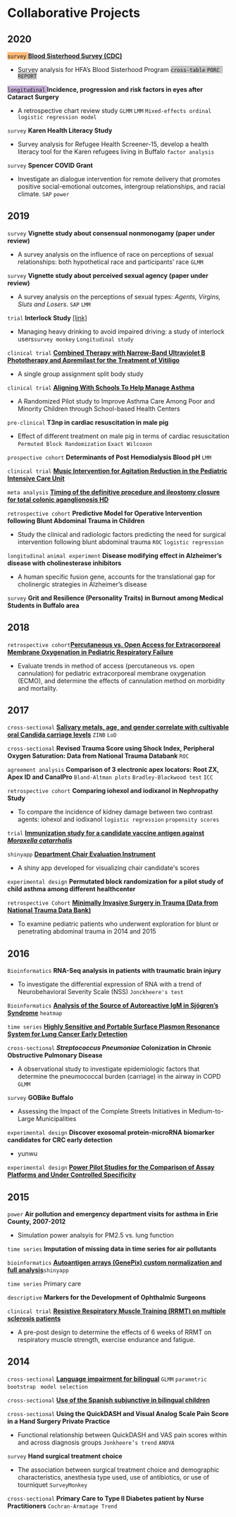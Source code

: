 # Collaborative Projects
## 2020 
<span style="background-color: #ffbb78"> `survey` </span> [**Blood Sisterhood Survey (CDC)**](https://www.hemophiliafed.org/our-role-and-programs/assisting-and-advocating/blood-sisterhood/) 
- Survey analysis for HFA’s Blood Sisterhood Program <span style="background-color: #c7c7c7"> `cross-table` `PORC REPORT` </span>

<span style="background-color: #c5b0d5"> `longitudinal` </span> **Incidence, progression and risk factors in eyes after Cataract Surgery** 
- A retrospective chart review study `GLMM` `LMM` `Mixed-effects ordinal logistic regression model`

`survey` **Karen Health Literacy Study**
- Survey analysis for Refugee Health Screener-15, develop a health literacy tool for the Karen refugees living in Buffalo `factor analysis`

`survey` **Spencer COVID Grant**
- Investigate an dialogue intervention for remote delivery that promotes positive social-emotional outcomes, intergroup relationships, and racial climate. `SAP` `power`

## 2019
`survey` **Vignette study about consensual nonmonogamy (paper under review)**
- A survey analysis on the influence of race on perceptions of sexual relationships: both hypothetical race and participants' race `GLMM`

`survey` **Vignette study about perceived sexual agency (paper under review)**
- A survey analysis on the perceptions of sexual types: *Agents, Virgins, Sluts and Losers*. `SAP` `LMM`

`trial` **Interlock Study** [[link]](https://www.research.buffalo.edu/portal/clinicaltrial/protocol/5155)
- Managing heavy drinking to avoid impaired driving: a study of interlock users`survey monkey` `Longitudinal study`

`clinical trial` [**Combined Therapy with Narrow-Band Ultraviolet B Phototherapy and Apremilast for the Treatment of Vitiligo**](https://clinicaltrials.gov/ct2/show/study/NCT03123016)
- A single group assignment split body study

`clinical trial` [**Aligning With Schools To Help Manage Asthma**](https://clinicaltrials.gov/ct2/show/NCT03032744)
- A Randomized Pilot study to Improve Asthma Care Among Poor and Minority Children through School-based Health Centers

`pre-clinical` **T3np in cardiac resuscitation in male pig**
- Effect of different treatment on male pig in terms of cardiac resuscitation `Permuted Block Randomization` `Exact Wilcoxon`

`prospective cohort` **Determinants of Post Hemodialysis Blood pH** `LMM`

`clinical trial` [**Music Intervention for Agitation Reduction in the Pediatric Intensive Care Unit**](https://clinicaltrials.gov/ct2/show/NCT03453814)

`meta analysis` [**Timing of the definitive procedure and ileostomy closure for total colonic aganglionosis HD**](https://doi.org/10.1016/j.jpedsurg.2020.02.007)

`retrospective cohort` **Predictive Model for Operative Intervention following Blunt Abdominal Trauma in Children** 
- Study the clinical and radiologic factors predicting the need for surgical intervention following blunt abdominal trauma `ROC` `logistic regression`

`longitudinal` `animal experiment` **Disease modifying effect in Alzheimer’s disease with cholinesterase inhibitors**
- A human specific fusion gene, accounts for the translational gap for cholinergic strategies in Alzheimer’s disease

`survey` **Grit and Resilience (Personality Traits) in Burnout among Medical Students in Buffalo area**

## 2018

`retrospective cohort`[**Percutaneous vs. Open Access for Extracorporeal Membrane Oxygenation in Pediatric Respiratory Failure**](https://doi.org/10.1097/PCC.0000000000001691)
- Evaluate trends in method of access (percutaneous vs. open cannulation) for pediatric extracorporeal membrane oxygenation (ECMO), and determine the effects of cannulation method on morbidity and mortality.

## 2017

`cross-sectional` [**Salivary metals, age, and gender correlate with cultivable oral Candida carriage levels**](https://doi.org/10.1080/20002297.2018.1447216) `ZINB` `LoD`

`cross-sectional` **Revised Trauma Score using Shock Index, Peripheral Oxygen Saturation: Data from National Trauma Databank** `ROC`

`agreement analysis` **Comparison of 3 electronic apex locators: Root ZX, Apex ID and CanalPro** `Bland-Altman plots` `Bradley-Blackwood test` `ICC`

`retrospective cohort` **Comparing iohexol and iodixanol in Nephropathy Study**
- To compare the incidence of kidney damage between two contrast agents: iohexol and iodixanol `logistic regression` `propensity scores`

`trial` [**Immunization study for a candidate vaccine antigen against *Moraxella catarrhalis***](https://doi.org/10.1128/IAI.00652-17)

`shinyapp` [**Department Chair Evaluation Instrument**](https://ziqiangc.shinyapps.io/evaluationtool/)
- A shiny app developed for visualizing chair candidate's scores

`experimental design` **Permutated block randomization for a pilot study of child asthma among different healthcenter**

`retrospective Cohort` [**Minimally Invasive Surgery in Trauma (Data from National Trauma Data Bank)**](https://doi.org/10.1089/lap.2019.0322)
- To examine pediatric patients who underwent exploration for blunt or penetrating abdominal trauma in 2014 and 2015


## 2016
`Bioinformatics` **RNA-Seq analysis in patients with traumatic brain injury**
- To investigate the differential expression of RNA with a trend of Neurobehavioral Severity Scale (NSS) `Jonckheere's test`

`Bioinformatics` [**Analysis of the Source of Autoreactive IgM in Sjögren’s Syndrome**](https://dx.doi.org/10.1189%2Fjlb.2A0715-297R) `heatmap`

`time series` [**Highly Sensitive and Portable Surface Plasmon Resonance System for Lung Cancer Early Detection**](http://www.buffalo.edu/ctsi/ctsi-news.host.html/content/shared/www/ctsi/articles/academic_articles/low-cost-portable-biosensor-system-may-boost-early-detection-of-lung-cancer.detail.html)

`cross-sectional` ***Streptococcus Pneumoniae* Colonization in Chronic Obstructive Pulmonary Disease**
- A observational study to investigate epidemiologic factors that determine the pneumococcal burden (carriage) in the airway in COPD `GLMM`

`survey` **GOBike Buffalo**
- Assessing the Impact of the Complete Streets Initiatives in Medium-to-Large Municipalities

`experimental design` **Discover exosomal protein-microRNA biomarker candidates for CRC early detection**
- yunwu

`experimental design` [**Power Pilot Studies for the Comparison of Assay Platforms and Under Controlled Specificity**](https://www.researchgate.net/publication/303205325_A_Novel_and_Quick_Method_to_Power_Pilot_Studies_for_the_Comparison_of_Assay_Platforms_and_Under_Controlled_Specificity)

## 2015

`power` **Air pollution and emergency department visits for asthma in Erie County, 2007-2012**
- Simulation power analsyis for PM2.5 vs. lung function

`time series` **Imputation of missing data in time series for air pollutants**

`bioinformatics` [**Autoantigen arrays (GenePix) custom normalization and full analysis**](https://ziqiangc.shinyapps.io/quickplot2)`shinyapp`

`time series` Primary care

`descriptive` **Markers for the Development of Ophthalmic Surgeons**

`clinical trial` [**Resistive Respiratory Muscle Training (RRMT) on multiple sclerosis patients**](https://cmsc.confex.com/cmsc/2015/webprogram/Paper3725.html)
- A pre-post design to determine the effects of 6 weeks of RRMT on respiratory muscle strength, exercise endurance and fatigue.

## 2014

`cross-sectional` [**Language impairment for bilingual**](https://doi.org/10.1017/S0142716415000521)  `GLMM` `parametric bootstrap` ` model selection` 

`cross-sectional` [**Use of the Spanish subjunctive in bilingual children**](https://dx.doi.org/10.1080%2F10489223.2016.1192636)

`cross-sectional` **Using the QuickDASH and Visual Analog Scale Pain Score in a Hand Surgery Private Practice**
- Functional relationship between QuickDASH and VAS pain scores within and across diagnosis groups `Jonkheere’s trend` `ANOVA`

`survey` **Hand surgical treatment choice** 
- The association between surgical treatment choice and demographic characteristics, anesthesia type used, use of antibiotics, or use of tourniquet `SurveyMonkey` 

`cross-sectional` **Primary Care to Type II Diabetes patient by Nurse Practitioners** `Cochran-Armatage Trend`